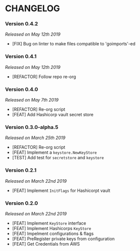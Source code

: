 # CHANGELOG

### Version 0.4.2

*Released on May 12th 2019*

- [FIX] Bug on linter to make files compatible to 'goimports'-ed

### Version 0.4.1

*Released on May 12th 2019*

- [REFACTOR] Follow repo re-org

### Version 0.4.0

*Released on May 7th 2019*

- [REFACTOR] Re-org script
- [FEAT] Add Hashicorp vault secret store 

### Version 0.3.0-alpha.5

*Released on March 25th 2019*

- [REFACTOR] Re-org script
- [FEAT] Implement a `keystore.NewKeyStore`
- [TEST] Add test for `secretstore` and `keystore`

### Version 0.2.1

*Released on March 22nd 2019*

- [FEAT] Implement `InitFlags` for Hashicorpt vault

### Version 0.2.0

*Released on March 22nd 2019*

- [FEAT] Implement `KeyStore` interface
- [FEAT] Implement Hashicorps `KeyStore`
- [FEAT] Impelment configurations & flags
- [FEAT] PreRegister private keys from configuration
- [FEAT] Get Credentials from AWS